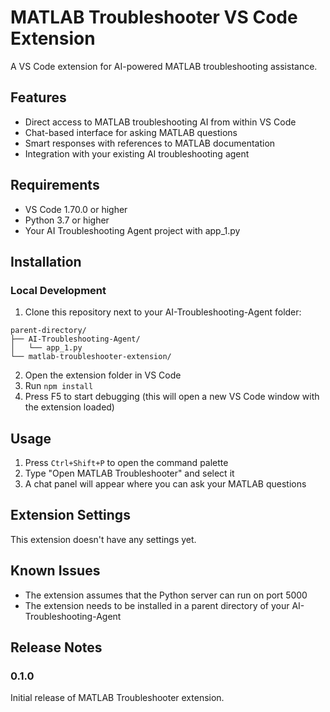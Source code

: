 # MATLAB Troubleshooter VS Code Extension

A VS Code extension for AI-powered MATLAB troubleshooting assistance.

## Features

- Direct access to MATLAB troubleshooting AI from within VS Code
- Chat-based interface for asking MATLAB questions
- Smart responses with references to MATLAB documentation
- Integration with your existing AI troubleshooting agent

## Requirements

- VS Code 1.70.0 or higher
- Python 3.7 or higher
- Your AI Troubleshooting Agent project with app_1.py

## Installation

### Local Development

1. Clone this repository next to your AI-Troubleshooting-Agent folder:
```
parent-directory/
├── AI-Troubleshooting-Agent/
│   └── app_1.py
└── matlab-troubleshooter-extension/
```

2. Open the extension folder in VS Code
3. Run `npm install`
4. Press F5 to start debugging (this will open a new VS Code window with the extension loaded)

## Usage

1. Press `Ctrl+Shift+P` to open the command palette
2. Type "Open MATLAB Troubleshooter" and select it
3. A chat panel will appear where you can ask your MATLAB questions

## Extension Settings

This extension doesn't have any settings yet.

## Known Issues

- The extension assumes that the Python server can run on port 5000
- The extension needs to be installed in a parent directory of your AI-Troubleshooting-Agent

## Release Notes

### 0.1.0

Initial release of MATLAB Troubleshooter extension.